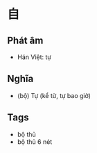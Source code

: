 # 自

## Phát âm
* Hán Việt: tự

## Nghĩa
* (bộ) Tự (kể từ, tự bao giờ)

## Tags
* bộ thủ
* bộ thủ 6 nét

<script>window.HANZI_FIELD='自';</script>